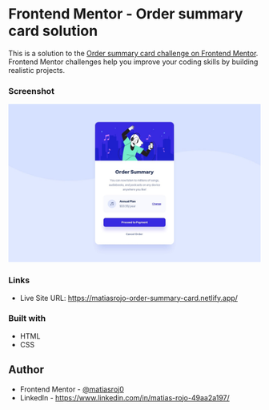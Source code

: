 # Frontend Mentor - Order summary card solution

This is a solution to the [Order summary card challenge on Frontend Mentor](https://www.frontendmentor.io/challenges/order-summary-component-QlPmajDUj). Frontend Mentor challenges help you improve your coding skills by building realistic projects. 

### Screenshot

![](./design/desktop-design.jpg)

### Links

- Live Site URL: https://matiasrojo-order-summary-card.netlify.app/

### Built with

- HTML
- CSS

## Author

- Frontend Mentor - [@matiasroj0](https://www.frontendmentor.io/profile/matiasroj0)
- LinkedIn - https://www.linkedin.com/in/matias-rojo-49aa2a197/
